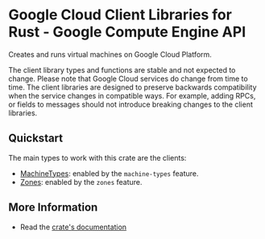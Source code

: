 # Google Cloud Client Libraries for Rust - Google Compute Engine API

<!-- Code generated by sidekick. DO NOT EDIT. -->


Creates and runs virtual machines on Google Cloud Platform. 

The client library types and functions are stable and not expected to change.
Please note that Google Cloud services do change from time to time. The client
libraries are designed to preserve backwards compatibility when the service
changes in compatible ways. For example, adding RPCs, or fields to messages
should not introduce breaking changes to the client libraries.

## Quickstart

The main types to work with this crate are the clients:

- [MachineTypes]: enabled by the `machine-types` feature.
- [Zones]: enabled by the `zones` feature.

## More Information

- Read the [crate's documentation](https://docs.rs/google-cloud-compute-v1/latest/google-cloud-compute-v1)

[MachineTypes]: https://docs.rs/google-cloud-compute-v1/latest/google_cloud_compute_v1/client/struct.MachineTypes.html
[Zones]: https://docs.rs/google-cloud-compute-v1/latest/google_cloud_compute_v1/client/struct.Zones.html
